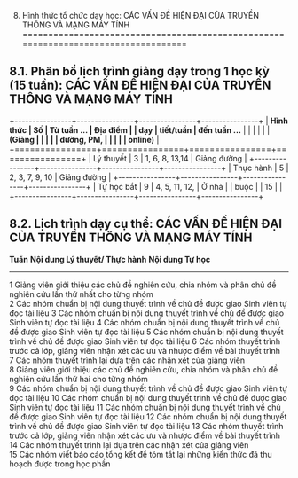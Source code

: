 8. Hình thức tổ chức dạy học: CÁC VẤN ĐỀ HIỆN ĐẠI CỦA TRUYỀN THÔNG VÀ MẠNG MÁY TÍNH
===================================================================================

8.1. Phân bổ lịch trình giảng dạy trong 1 học kỳ (15 tuần): CÁC VẤN ĐỀ HIỆN ĐẠI CỦA TRUYỀN THÔNG VÀ MẠNG MÁY TÍNH
-----------------------------------------------------------------------------------------------------------------

+----------------+----------------+----------------+----------------+
| **Hình thức    | **Số           | **Từ tuần ...  | **Địa điểm**   |
| dạy**          | tiết/tuần**    | đến tuần ...** |                |
|                |                |                | **(Giảng       |
|                |                |                | đường, PM,     |
|                |                |                | online)**      |
+================+================+================+================+
| Lý thuyết      | 3              | 1, 6, 8, 13,14 | Giảng đường    |
+----------------+----------------+----------------+----------------+
| Thực hành      | 5              | 2, 3, 7, 9, 10 | Giảng đường    |
+----------------+----------------+----------------+----------------+
| Tự học bắt     | 9              | 4, 5, 11, 12,  | Ở nhà          |
| buộc           |                | 15             |                |
+----------------+----------------+----------------+----------------+

8.2. Lịch trình dạy cụ thể: CÁC VẤN ĐỀ HIỆN ĐẠI CỦA TRUYỀN THÔNG VÀ MẠNG MÁY TÍNH
---------------------------------------------------------------------------------

  **Tuần**   **Nội dung Lý thuyết/ Thực hành**                                                                             **Nội dung Tự học**
  ---------- ------------------------------------------------------------------------------------------------------------- ------------------------------------------------------------------------------------------------
  1          Giảng viên giới thiệu các chủ đề nghiên cứu, chia nhóm và phân chủ đề nghiên cứu lần thứ nhất cho từng nhóm   
  2          Các nhóm chuẩn bị nội dung thuyết trình về chủ đề được giao                                                   Sinh viên tự đọc tài liệu
  3          Các nhóm chuẩn bị nội dung thuyết trình về chủ đề được giao                                                   Sinh viên tự đọc tài liệu
  4          Các nhóm chuẩn bị nội dung thuyết trình về chủ đề được giao                                                   Sinh viên tự đọc tài liệu
  5          Các nhóm chuẩn bị nội dung thuyết trình về chủ đề được giao                                                   Sinh viên tự đọc tài liệu
  6          Các nhóm thuyết trình trước cả lớp, giảng viên nhận xét các ưu và nhược điểm về bài thuyết trình              
  7          Các nhóm thuyết trình lại dựa trên các nhận xét của giảng viên                                                
  8          Giảng viên giới thiệu các chủ đề nghiên cứu, chia nhóm và phân chủ đề nghiên cứu lần thứ hai cho từng nhóm    
  9          Các nhóm chuẩn bị nội dung thuyết trình về chủ đề được giao                                                   Sinh viên tự đọc tài liệu
  10         Các nhóm chuẩn bị nội dung thuyết trình về chủ đề được giao                                                   Sinh viên tự đọc tài liệu
  11         Các nhóm chuẩn bị nội dung thuyết trình về chủ đề được giao                                                   Sinh viên tự đọc tài liệu
  12         Các nhóm chuẩn bị nội dung thuyết trình về chủ đề được giao                                                   Sinh viên tự đọc tài liệu
  13         Các nhóm thuyết trình trước cả lớp, giảng viên nhận xét các ưu và nhược điểm về bài thuyết trình              
  14         Các nhóm thuyết trình lại dựa trên các nhận xét của giảng viên                                                
  15                                                                                                                       Các nhóm viết báo cáo tổng kết để tóm tắt lại những kiến thức đã thu hoạch được trong học phần

